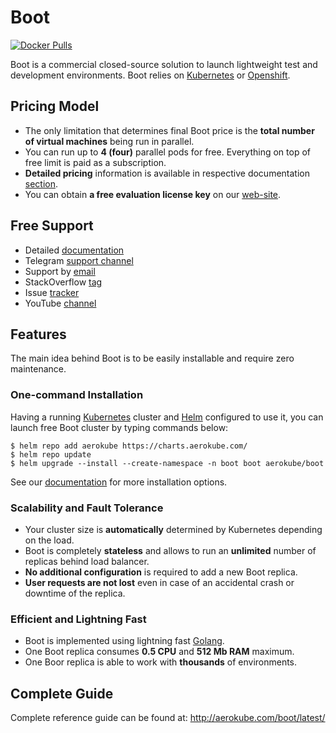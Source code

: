 # Boot
[![Docker Pulls](https://img.shields.io/docker/pulls/aerokube/boot.svg)](https://hub.docker.com/r/aerokube/boot)

Boot is a commercial closed-source solution to launch lightweight test and development environments. Boot relies on [Kubernetes](https://kubernetes.io/) or [Openshift](https://www.redhat.com/en/technologies/cloud-computing/openshift).

## Pricing Model

* The only limitation that determines final Boot price is the **total number of virtual machines** being run in parallel.
* You can run up to **4 (four)** parallel pods for free. Everything on top of free limit is paid as a subscription.
* **Detailed pricing** information is available in respective documentation [section](https://aerokube.com/boot/latest/#_pricing).
* You can obtain **a free evaluation license key** on our [web-site](https://aerokube.com/boot/).

## Free Support

* Detailed [documentation](http://aerokube.com/boot/latest/)
* Telegram [support channel](https://t.me/aerokube_boot)
* Support by [email](mailto:support@aerokube.com)
* StackOverflow [tag](https://stackoverflow.com/questions/tagged/aerokube-boot)
* Issue [tracker](https://github.com/aerokube/boot/issues)
* YouTube [channel](https://www.youtube.com/channel/UC9HvE3FNfTvftzpvXi9c69g)

## Features

The main idea behind Boot is to be easily installable and require zero maintenance.

### One-command Installation

Having a running [Kubernetes](https://kubernetes.io/) cluster and [Helm](https://helm.sh) configured to use it, you can launch free Boot cluster by typing commands below:

```(bash)
$ helm repo add aerokube https://charts.aerokube.com/
$ helm repo update
$ helm upgrade --install --create-namespace -n boot boot aerokube/boot
```

See our [documentation](https://aerokube.com/boot/latest/#install) for more installation options. 

### Scalability and Fault Tolerance

* Your cluster size is **automatically** determined by Kubernetes depending on the load.
* Boot is completely **stateless** and allows to run an **unlimited** number of replicas behind load balancer.
* **No additional configuration** is required to add a new Boot replica.
* **User requests are not lost** even in case of an accidental crash or downtime of the replica.

### Efficient and Lightning Fast

* Boot is implemented using lightning fast [Golang](https://golang.org/).
* One Boot replica consumes **0.5 CPU** and **512 Mb RAM** maximum.
* One Boor replica is able to work with **thousands** of environments.

## Complete Guide

Complete reference guide can be found at: http://aerokube.com/boot/latest/
